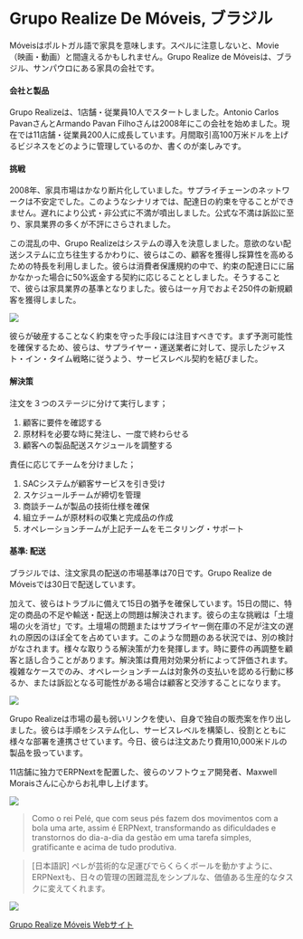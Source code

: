 # Grupo Realize De Móveis, ブラジル

Móveisはポルトガル語で家具を意味します。スペルに注意しないと、Movie（映画・動画）と間違えるかもしれません。Grupo Realize de Móveisは、ブラジル、サンパウロにある家具の会社です。

#### 会社と製品

Grupo Realizeは、1店舗・従業員10人でスタートしました。Antonio Carlos PavanさんとArmando Pavan Filhoさんは2008年にこの会社を始めました。現在では11店舗・従業員200人に成長しています。月間取引高100万米ドルを上げるビジネスをどのように管理しているのか、書くのが楽しみです。

#### 挑戦

2008年、家具市場はかなり断片化していました。サプライチェーンのネットワークは不安定でした。このようなシナリオでは、配達日の約束を守ることができません。遅れにより公式・非公式に不満が噴出しました。公式な不満は訴訟に至り、家具業界の多くが不評にさらされました。

この混乱の中、Grupo Realizeはシステムの導入を決意しました。意欲のない配送システムに立ち往生するかわりに、彼らはこの、顧客を獲得し採算性を高めるための特長を利用しました。彼らは消費者保護規約の中で、約束の配達日にに届かなかった場合に50%返金する契約に応じることとしました。そうすることで、彼らは家具業界の基準となりました。彼らは一ヶ月でおよそ250件の新規顧客を獲得しました。

![](http://frappe.io/files/grupo_kitchen.png)

彼らが破産することなく約束を守った手段には注目すべきです。まず予測可能性を確保するため、彼らは、サプライヤー・運送業者に対して、提示したジャスト・イン・タイム戦略に従うよう、サービスレベル契約を結びました。

#### 解決策

注文を３つのステージに分けて実行します；

1. 顧客に要件を確認する
1. 原材料を必要な時に発注し、一度で終わらせる
1. 顧客への製品配送スケジュールを調整する

責任に応じてチームを分けました；

1. SACシステムが顧客サービスを引き受け
1. スケジュールチームが締切を管理
1. 商談チームが製品の技術仕様を確保
1. 組立チームが原材料の収集と完成品の作成
1. オペレーションチームが上記チームをモニタリング・サポート

#### 基準: 配送

ブラジルでは、注文家具の配送の市場基準は70日です。Grupo Realize de Móveisでは30日で配送しています。

加えて、彼らはトラブルに備えて15日の猶予を確保しています。15日の間に、特定の商品の不足や輸送・配送上の問題は解決されます。彼らの主な挑戦は「土壇場の火を消せ」です。土壇場の問題またはサプライヤー側在庫の不足が注文の遅れの原因のほぼ全てを占めています。このような問題のある状況では、別の検討がなされます。様々な取りうる解決策が力を発揮します。時に要件の再調整を顧客と話し合うことがあります。解決策は費用対効果分析によって評価されます。複雑なケースでのみ、オペレーションチームは対象外の支払いを認める行動に移るか、または訴訟となる可能性がある場合は顧客と交渉することになります。

![](http://frappe.io/files/grupo_room.jpg)

Grupo Realizeは市場の最も弱いリンクを使い、自身で独自の販売案を作り出しました。彼らは手順をシステム化し、サービスレベルを構築し、役割とともに様々な部署を連携させています。今日、彼らは注文あたり費用10,000米ドルの製品を扱っています。

11店舗に独力でERPNextを配置した、彼らのソフトウェア開発者、Maxwell Moraisさんに心からお礼申し上げます。

![](/assets/erpnext_com/images/stories/max_morais.jpg)

> Como o rei Pelé, que com seus pés fazem dos movimentos com a bola uma arte,
assim é ERPNext, transformando as dificuldades e transtornos do dia-a-dia da
gestão em uma tarefa simples, gratificante e acima de tudo produtiva.

> [日本語訳]
ペレが芸術的な足運びでらくらくボールを動かすように、ERPNextも、日々の管理の困難混乱をシンプルな、価値ある生産的なタスクに変えてくれます。

![](http://frappe.io/files/realize_logo.png)

[Grupo Realize Móveis Webサイト](http://www.gruporealizemoveis.com.br/)
